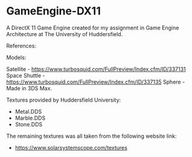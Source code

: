 # GameEngine-DX11

A DirectX 11 Game Engine created for my assignment in Game Engine Architecture
at The University of Huddersfield.

References:

Models:

Satellite       - https://www.turbosquid.com/FullPreview/Index.cfm/ID/337131
Space Shuttle   - https://www.turbosquid.com/FullPreview/Index.cfm/ID/337135
Sphere          - Made in 3DS Max.


Textures provided by Huddersfield University:

 - Metal.DDS
 - Marble.DDS
 - Stone.DDS
 
The remaining textures was all taken from the following website link:

 - https://www.solarsystemscope.com/textures
